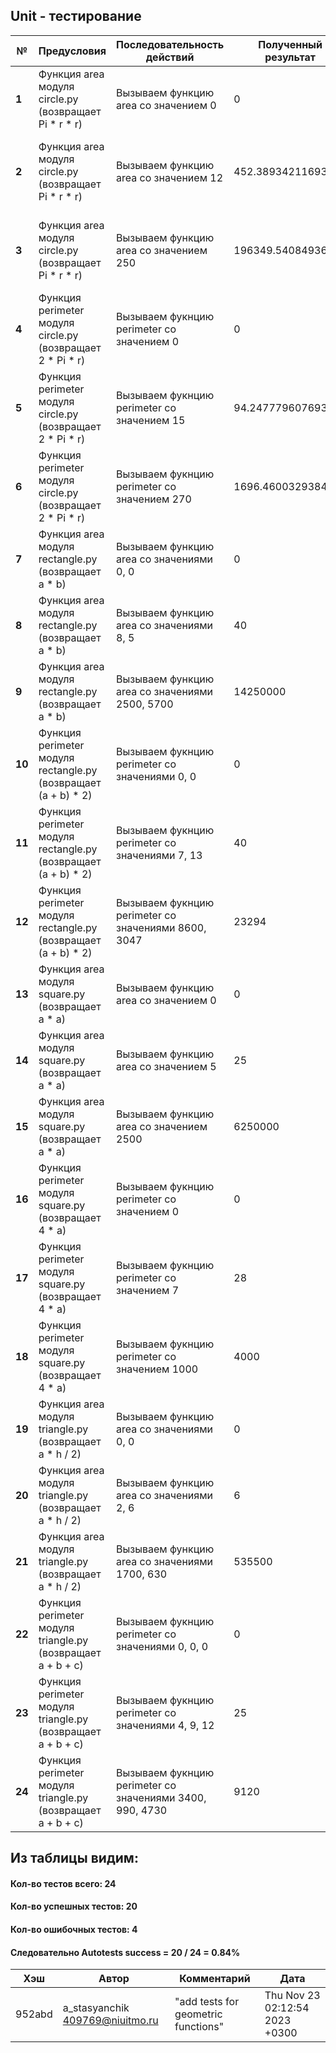 ## Unit - тестирование

| **№**  | **Предусловия**                                                | **Последовательность действий**                          | **Полученный результат** | **Ожидаемый результат** | **Вердикт**                                    |
|--------|----------------------------------------------------------------|----------------------------------------------------------|--------------------------|-------------------------|------------------------------------------------|
| **1**  | Функция area модуля circle.py (возвращает Pi * r * r)          | Вызываем функцию area со значением 0                     | 0                        | 0                       | +                                              |
| **2**  | Функция area модуля circle.py (возвращает Pi * r * r)          | Вызываем функцию area со значением 12                    | 452.3893421169302        | 452.38934               | - (некоторая дельта, которой можно пренебречь) |
| **3**  | Функция area модуля circle.py (возвращает Pi * r * r)          | Вызываем функцию area со значением 250                   | 196349.54084936206       | 196349.54085            | - (некоторая дельта, которой можно пренебречь) |
| **4**  | Функция perimeter модуля circle.py (возвращает 2 * Pi * r)     | Вызываем фукнцию perimeter со значением 0                | 0                        | 0                       | +                                              |
| **5**  | Функция perimeter модуля circle.py (возвращает 2 * Pi * r)     | Вызываем фукнцию perimeter со значением 15               | 94.24777960769379        | 94.24778                | - (некоторая дельта, которой можно пренебречь) |
| **6**  | Функция perimeter модуля circle.py (возвращает 2 * Pi * r)     | Вызываем фукнцию perimeter со значением 270              | 1696.4600329384882       | 1696.46003              | - (некоторая дельта, которой можно пренебречь) |
| **7**  | Функция area модуля rectangle.py (возвращает a * b)            | Вызываем функцию area со значениями 0, 0                 | 0                        | 0                       | +                                              |
| **8**  | Функция area модуля rectangle.py (возвращает a * b)            | Вызываем функцию area со значениями 8, 5                 | 40                       | 40                      | +                                              |
| **9**  | Функция area модуля rectangle.py (возвращает a * b)            | Вызываем функцию area со значениями 2500, 5700           | 14250000                 | 14250000                | +                                              |
| **10** | Функция perimeter модуля rectangle.py (возвращает (a + b) * 2) | Вызываем фукнцию perimeter со значениями 0, 0            | 0                        | 0                       | +                                              |
| **11** | Функция perimeter модуля rectangle.py (возвращает (a + b) * 2) | Вызываем фукнцию perimeter со значениями 7, 13           | 40                       | 40                      | +                                              |
| **12** | Функция perimeter модуля rectangle.py (возвращает (a + b) * 2) | Вызываем фукнцию perimeter со значениями 8600, 3047      | 23294                    | 23294                   | +                                              |
| **13** | Функция area модуля square.py (возвращает a * a)               | Вызываем функцию area со значением 0                     | 0                        | 0                       | +                                              |
| **14** | Функция area модуля square.py (возвращает a * a)               | Вызываем функцию area со значением 5                     | 25                       | 25                      | +                                              |
| **15** | Функция area модуля square.py (возвращает a * a)               | Вызываем функцию area со значением 2500                  | 6250000                  | 6250000                 | +                                              |
| **16** | Функция perimeter модуля square.py (возвращает 4 * a)          | Вызываем фукнцию perimeter со значением 0                | 0                        | 0                       | +                                              |
| **17** | Функция perimeter модуля square.py (возвращает 4 * a)          | Вызываем фукнцию perimeter со значением 7                | 28                       | 28                      | +                                              |
| **18** | Функция perimeter модуля square.py (возвращает 4 * a)          | Вызываем фукнцию perimeter со значением 1000             | 4000                     | 4000                    | +                                              |
| **19** | Функция area модуля triangle.py (возвращает a * h / 2)         | Вызываем функцию area со значениями 0, 0                 | 0                        | 0                       | +                                              |
| **20** | Функция area модуля triangle.py (возвращает a * h / 2)         | Вызываем функцию area со значениями 2, 6                 | 6                        | 6                       | +                                              |
| **21** | Функция area модуля triangle.py (возвращает a * h / 2)         | Вызываем функцию area со значениями 1700, 630            | 535500                   | 535500                  | +                                              |
| **22** | Функция perimeter модуля triangle.py (возвращает a + b + c)    | Вызываем фукнцию perimeter со значениями 0, 0, 0         | 0                        | 0                       | +                                              |
| **23** | Функция perimeter модуля triangle.py (возвращает a + b + c)    | Вызываем фукнцию perimeter со значениями 4, 9, 12        | 25                       | 25                      | +                                              |
| **24** | Функция perimeter модуля triangle.py (возвращает a + b + c)    | Вызываем фукнцию perimeter со значениями 3400, 990, 4730 | 9120                     | 9120                    | +                                              |

## Из таблицы видим:
#### Кол-во тестов всего: 24
#### Кол-во успешных тестов: 20
#### Кол-во ошибочных тестов: 4
#### Следовательно Autotests success = 20 / 24 = 0.84%

| Хэш    | Автор                             | Комментарий                                                                                   | Дата                           |
|--------|-----------------------------------|-----------------------------------------------------------------------------------------------|--------------------------------|
| 952abd | a_stasyanchik <409769@niuitmo.ru> | "add tests for geometric functions"                                                           | Thu Nov 23 02:12:54 2023 +0300 |